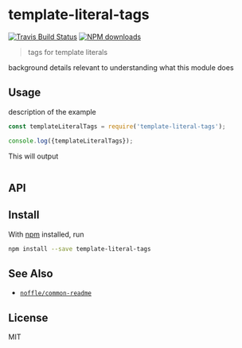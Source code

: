 # template-literal-tags

[![Travis Build Status](https://img.shields.io/travis/parro-it/template-literal-tags/master.svg)](http://travis-ci.org/parro-it/template-literal-tags)
[![NPM downloads](https://img.shields.io/npm/dt/template-literal-tags.svg)](https://npmjs.org/package/template-literal-tags)

> tags for template literals

background details relevant to understanding what this module does

## Usage

description of the example

```js
const templateLiteralTags = require('template-literal-tags');

console.log({templateLiteralTags});
```

This will output

```
```

## API

## Install

With [npm](https://npmjs.org/) installed, run

```bash
npm install --save template-literal-tags
```

## See Also

- [`noffle/common-readme`](https://github.com/noffle/common-readme)

## License

MIT


